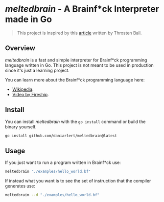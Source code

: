 # *meltedbrain* - A Brainf*ck Interpreter made in Go

> This project is inspired by this [article](https://thorstenball.com/blog/2017/01/04/a-virtual-brainfuck-machine-in-go/) written by Throsten Ball.

## Overview
*meltedbrain* is a fast and simple interpreter for Brainf*ck programming language written in Go. This project is not meant to be used in production since it's just a learning project.

You can learn more about the Brainf*ck programming language here:
- [Wikipedia](https://en.wikipedia.org/wiki/Brainfuck).
- [Video by Fireship](https://www.youtube.com/watch?v=hdHjjBS4cs8).

## Install

You can install *meltedbrain* with the `go install` command or build the binary yourself.

````bash
go install github.com/daniarlert/meltedbrain@latest
````

## Usage

If you just want to run a program written in Brainf*ck use:
````bash
meltedbrain "./examples/hello_world.bf"
````

If instead what you want is to see the set of instruction that the compiler generates use:
````bash
meltedbrain --d "./examples/hello_world.bf"
````